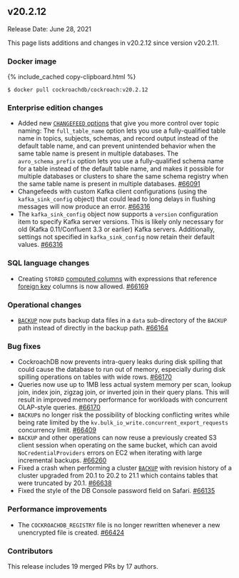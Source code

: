 ## v20.2.12

Release Date: June 28, 2021

This page lists additions and changes in v20.2.12 since version v20.2.11.

<h3 id="v20-2-12-docker-image">Docker image</h3>

{% include_cached copy-clipboard.html %}
~~~shell
$ docker pull cockroachdb/cockroach:v20.2.12
~~~

<h3 id="v20-2-12-enterprise-edition-changes">Enterprise edition changes</h3>

- Added new [`CHANGEFEED` options](https://www.cockroachlabs.com/docs/v20.2/create-changefeed#options) that give you more control over topic naming: The `full_table_name` option lets you use a fully-qualified table name in topics, subjects, schemas, and record output instead of the default table name, and can prevent unintended behavior when the same table name is present in multiple databases. The `avro_schema_prefix` option lets you use a fully-qualified schema name for a table instead of the default table name, and makes it possible for multiple databases or clusters to share the same schema registry when the same table name is present in multiple databases. [#66091][#66091]
- Changefeeds with custom Kafka client configurations (using the `kafka_sink_config` object) that could lead to long delays in flushing messages will now produce an error. [#66316][#66316]
- The `kafka_sink_config` object now supports a `version` configuration item to specify Kafka server versions. This is likely only necessary for old (Kafka 0.11/Confluent 3.3 or earlier) Kafka servers. Additionally, settings not specified in `kafka_sink_config` now retain their default values. [#66316][#66316]

<h3 id="v20-2-12-sql-language-changes">SQL language changes</h3>

- Creating `STORED` [computed columns](https://www.cockroachlabs.com/docs/v20.2/computed-columns) with expressions that reference [foreign key](https://www.cockroachlabs.com/docs/v20.2/foreign-key) columns is now allowed. [#66169][#66169]

<h3 id="v20-2-12-operational-changes">Operational changes</h3>

- [`BACKUP`](https://www.cockroachlabs.com/docs/v20.2/backup) now puts backup data files in a `data` sub-directory of the `BACKUP` path instead of directly in the backup path. [#66164][#66164]

<h3 id="v20-2-12-bug-fixes">Bug fixes</h3>

- CockroachDB now prevents intra-query leaks during disk spilling that could cause the database to run out of memory, especially during disk spilling operations on tables with wide rows. [#66170][#66170]
- Queries now use up to 1MB less actual system memory per scan, lookup join, index join, zigzag join, or inverted join in their query plans. This will result in improved memory performance for workloads with concurrent OLAP-style queries. [#66170][#66170]
- `BACKUP`s no longer risk the possibility of blocking conflicting writes while being rate limited by the `kv.bulk_io_write.concurrent_export_requests` concurrency limit. [#66409][#66409]
- `BACKUP` and other operations can now reuse a previously created S3 client session when operating on the same bucket, which can avoid `NoCredentialProviders` errors on EC2 when iterating with large incremental backups. [#66260][#66260]
- Fixed a crash when performing a cluster [`BACKUP`](https://www.cockroachlabs.com/docs/v20.2/backup) with revision history of a cluster upgraded from 20.1 to 20.2 to 21.1 which contains tables that were truncated by 20.1. [#66638][#66638]
- Fixed the style of the DB Console password field on Safari. [#66135][#66135]

<h3 id="v20-2-12-performance-improvements">Performance improvements</h3>

- The `COCKROACHDB_REGISTRY` file is no longer rewritten whenever a new unencrypted file is created. [#66424][#66424]

<h3 id="v20-2-12-contributors">Contributors</h3>

This release includes 19 merged PRs by 17 authors.

[#66091]: https://github.com/cockroachdb/cockroach/pull/66091
[#66135]: https://github.com/cockroachdb/cockroach/pull/66135
[#66164]: https://github.com/cockroachdb/cockroach/pull/66164
[#66169]: https://github.com/cockroachdb/cockroach/pull/66169
[#66170]: https://github.com/cockroachdb/cockroach/pull/66170
[#66260]: https://github.com/cockroachdb/cockroach/pull/66260
[#66316]: https://github.com/cockroachdb/cockroach/pull/66316
[#66409]: https://github.com/cockroachdb/cockroach/pull/66409
[#66424]: https://github.com/cockroachdb/cockroach/pull/66424
[#66638]: https://github.com/cockroachdb/cockroach/pull/66638
[#66641]: https://github.com/cockroachdb/cockroach/pull/66641

